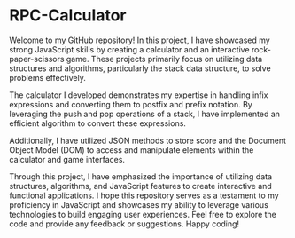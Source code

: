 # RPC-Calculator
Welcome to my GitHub repository! In this project, I have showcased my strong JavaScript skills by creating a calculator and an interactive rock-paper-scissors game. These projects primarily focus on utilizing data structures and algorithms, particularly the stack data structure, to solve problems effectively.

The calculator I developed demonstrates my expertise in handling infix expressions and converting them to postfix and prefix notation. By leveraging the push and pop operations of a stack, I have implemented an efficient algorithm to convert these expressions.

Additionally, I have utilized JSON methods to store score and the Document Object Model (DOM) to access and manipulate elements within the calculator and game interfaces.

Through this project, I have emphasized the importance of utilizing data structures, algorithms, and JavaScript features to create interactive and functional applications. I hope this repository serves as a testament to my proficiency in JavaScript and showcases my ability to leverage various technologies to build engaging user experiences. Feel free to explore the code and provide any feedback or suggestions. Happy coding!
